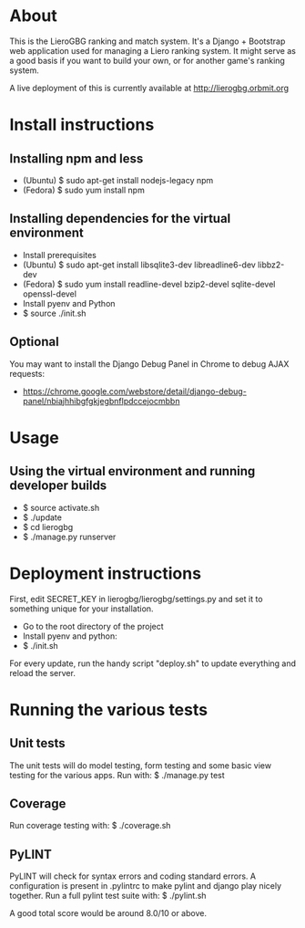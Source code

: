About
============
This is the LieroGBG ranking and match system. It's a Django + Bootstrap web application used for managing a Liero ranking system. It might serve as a good basis if you want to build your own, or for another game's ranking system.

A live deployment of this is currently available at http://lierogbg.orbmit.org

Install instructions
====================

Installing npm and less
---------------
* (Ubuntu) $ sudo apt-get install nodejs-legacy npm
* (Fedora) $ sudo yum install npm

Installing dependencies for the virtual environment
---------------------------------------------------

* Install prerequisites
* (Ubuntu) $ sudo apt-get install libsqlite3-dev libreadline6-dev libbz2-dev
* (Fedora) $ sudo yum install readline-devel bzip2-devel sqlite-devel openssl-devel
* Install pyenv and Python
* $ source ./init.sh

Optional
--------
You may want to install the Django Debug Panel in Chrome to debug AJAX
requests:
* https://chrome.google.com/webstore/detail/django-debug-panel/nbiajhhibgfgkjegbnflpdccejocmbbn

Usage
=====

Using the virtual environment and running developer builds
----------------------------------------------------------
* $ source activate.sh
* $ ./update
* $ cd lierogbg
* $ ./manage.py runserver

Deployment instructions
===================
First, edit SECRET_KEY in lierogbg/lierogbg/settings.py and set it to something unique
for your installation.

* Go to the root directory of the project
* Install pyenv and python:
* $ ./init.sh

For every update, run the handy script "deploy.sh" to update everything and
reload the server.

Running the various tests
=========================

Unit tests
----------
The unit tests will do model testing, form testing and some basic view
testing for the various apps. Run with:
$ ./manage.py test

Coverage
--------
Run coverage testing with:
$ ./coverage.sh

PyLINT
------
PyLINT will check for syntax errors and coding standard errors. A configuration
is present in .pylintrc to make pylint and django play nicely together.
Run a full pylint test suite with:
$ ./pylint.sh

A good total score would be around 8.0/10 or above.
